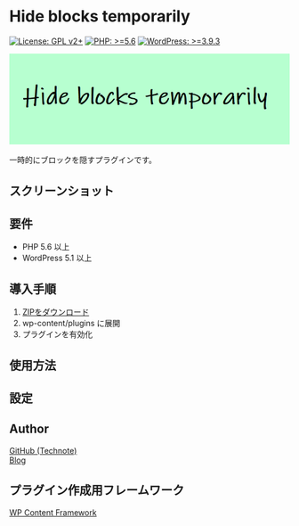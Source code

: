 # Hide blocks temporarily

[![License: GPL v2+](https://img.shields.io/badge/License-GPL%20v2%2B-blue.svg)](http://www.gnu.org/licenses/gpl-2.0.html)
[![PHP: >=5.6](https://img.shields.io/badge/PHP-%3E%3D5.6-orange.svg)](http://php.net/)
[![WordPress: >=3.9.3](https://img.shields.io/badge/WordPress-%3E%3D3.9.3-brightgreen.svg)](https://wordpress.org/)

![バナー](https://raw.githubusercontent.com/technote-space/hide-blocks-temporarily/images/assets/banner-772x250.png)

一時的にブロックを隠すプラグインです。

## スクリーンショット


## 要件
- PHP 5.6 以上
- WordPress 5.1 以上

## 導入手順
1. [ZIPをダウンロード](https://github.com/technote-space/hide-blocks-temporarily/archive/master.zip)
2. wp-content/plugins に展開
3. プラグインを有効化 

## 使用方法


## 設定


## Author
[GitHub (Technote)](https://github.com/technote-space)  
[Blog](https://technote.space)

## プラグイン作成用フレームワーク
[WP Content Framework](https://github.com/wp-content-framework/core)
